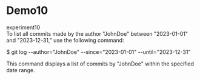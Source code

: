 # Demo10
experiment10
<br>
To list all commits made by the author "JohnDoe" between "2023-01-01" and "2023-12-31," use the following command:

$ git log --author="JohnDoe" --since="2023-01-01" --until="2023-12-31"

This command displays a list of commits by "JohnDoe" within the specified date range.

